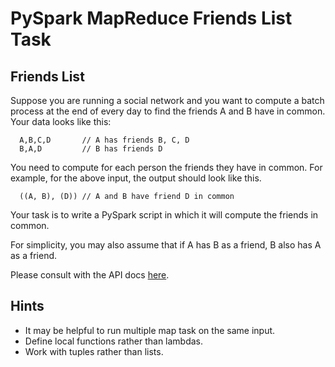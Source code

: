 # PySpark MapReduce Friends List Task

## Friends List
Suppose you are running a social network and you want to compute a batch process at the end of every day to find the friends A and B have in common. Your data looks like this:
```
  A,B,C,D       // A has friends B, C, D
  B,A,D         // B has friends D
```
You need to compute for each person the friends they have in common. For example, for the above input, the output should look like this.
```
  ((A, B), (D)) // A and B have friend D in common
```
Your task is to write a PySpark script in which it will compute the friends in common.

For simplicity, you may also assume that if A has B as a friend, B also has A as a friend.

Please consult with the API docs [here](https://spark.apache.org/docs/2.1.0/api/python/pyspark.html).

## Hints
  - It may be helpful to run multiple map task on the same input.
  - Define local functions rather than lambdas.
  - Work with tuples rather than lists.

